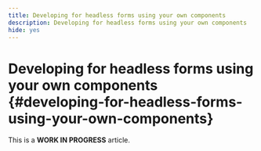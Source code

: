 ```yaml
---
title: Developing for headless forms using your own components
description: Developing for headless forms using your own components
hide: yes
---
```


# Developing for headless forms using your own components {#developing-for-headless-forms-using-your-own-components}

<span class="preview"> This is a **WORK IN PROGRESS** article.</span>

